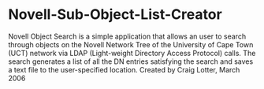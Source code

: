 Novell-Sub-Object-List-Creator
==============================

Novell Object Search is a simple application that allows an user to search through objects on the Novell Network Tree of the University of Cape Town (UCT) network via LDAP (Light-weight Directory Access Protocol) calls. The search generates a list of all the DN entries satisfying the search and saves a text file to the user-specified location.  Created by Craig Lotter, March 2006
